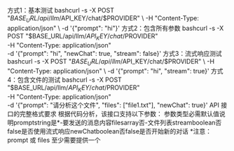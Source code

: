方式1：基本测试
bashcurl -s -X POST "$BASE_URL/api/llm/$API_KEY/chat/$PROVIDER" \
    -H "Content-Type: application/json" \
    -d '{"prompt": "hi"}'
方式2：包含所有参数
bashcurl -s -X POST "$BASE_URL/api/llm/$API_KEY/chat/$PROVIDER" \
    -H "Content-Type: application/json" \
    -d '{"prompt": "hi", "newChat": true, "stream": false}'
方式3：流式响应测试
bashcurl -s -X POST "$BASE_URL/api/llm/$API_KEY/chat/$PROVIDER" \
    -H "Content-Type: application/json" \
    -d '{"prompt": "hi", "stream": true}'
方式4：包含文件的测试
bashcurl -s -X POST "$BASE_URL/api/llm/$API_KEY/chat/$PROVIDER" \
    -H "Content-Type: application/json" \
    -d '{"prompt": "请分析这个文件", "files": ["file1.txt"], "newChat": true}'
API 接口的完整格式要求
根据代码分析，该接口支持以下参数：
参数类型必需默认值说明promptstring是*-要发送的消息内容filesarray否-文件列表streamboolean否false是否使用流式响应newChatboolean否false是否开始新的对话
*注意：prompt 或 files 至少需要提供一个
